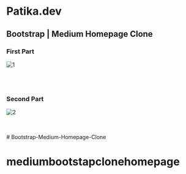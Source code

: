 # Patika.dev

## Bootstrap | Medium Homepage Clone


### First Part

![1](https://user-images.githubusercontent.com/33606081/134048253-ac1ad425-e940-4e9b-aa0c-7b7a91cd50dc.JPG)


<br><br>


### Second Part

![2](https://user-images.githubusercontent.com/33606081/134048283-11c0485f-0820-4ea2-ad3c-59e4b85ad3ba.jpg)


<br><br># Bootstrap-Medium-Homepage-Clone

# mediumbootstapclonehomepage

